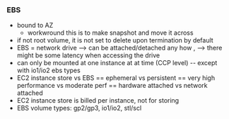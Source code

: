 ### EBS
* bound to AZ  
  * workwround this is to make snapshot and move it across  
* if not root volume, it is not set to delete upon termination by default  
* EBS = network drive --> can be attached/detached any how , --> there might be some latency when accessing the drive  
* can only be mounted at one instance at at time (CCP level)  -- except with io1/io2 ebs types
* EC2 instance store vs EBS == ephemeral vs persistent == very high performance vs moderate perf == hardware attached vs network attached     
* EC2 instance store is billed per instance, not for storing  
* EBS volume types: gp2/gp3, io1/io2, stl/scl
